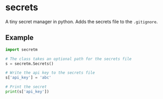 # secrets
A tiny secret manager in python. Adds the secrets file to the `.gitignore`.


## Example
```python
import secretm

# The class takes an optional path for the secrets file
s = secretm.Secrets()

# Write the api key to the secrets file
s['api_key'] = 'abc'

# Print the secret
print(s['api_key'])
```
